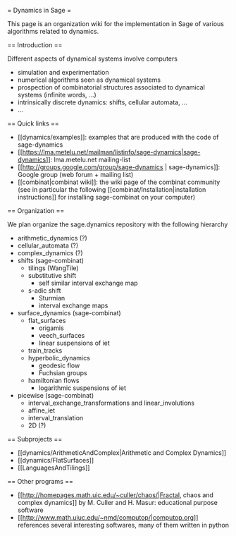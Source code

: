 = Dynamics in Sage =

This page is an organization wiki for the implementation in Sage of various algorithms related to dynamics.

== Introduction ==

Different aspects of dynamical systems involve computers

  * simulation and experimentation
  * numerical algorithms seen as dynamical systems
  * prospection of combinatorial structures associated to dynamical systems (infinite words, ...)
  * intrinsically discrete dynamics: shifts, cellular automata, ...
  * ...

== Quick links ==

  * [[dynamics/examples]]: examples that are produced with the code of sage-dynamics
  * [[https://lma.metelu.net/mailman/listinfo/sage-dynamics|sage-dynamics]]:  lma.metelu.net mailing-list
  * [[http://groups.google.com/group/sage-dynamics | sage-dynamics]]: Google group (web forum + mailing list)
  * [[combinat|combinat wiki]]: the wiki page of the combinat community (see in particular the following [[combinat/Installation|installation instructions]] for installing sage-combinat on your computer)

== Organization ==

We plan organize the sage.dynamics repository with the following hierarchy

  * arithmetic_dynamics (?)
  * cellular_automata (?)
  * complex_dynamics (?)
  * shifts (sage-combinat)
    * tilings (WangTile)
    * substitutive shift
      * self similar interval exchange map
    * s-adic shift
      * Sturmian
      * interval exchange maps
  * surface_dynamics (sage-combinat)
    * flat_surfaces
      * origamis
      * veech_surfaces
      * linear suspensions of iet
    * train_tracks
    * hyperbolic_dynamics
      * geodesic flow
      * Fuchsian groups
    * hamiltonian flows
      * logarithmic suspensions of iet
  * picewise (sage-combinat)
    * interval_exchange_transformations and linear_involutions
    * affine_iet
    * interval_translation
    * 2D (?)

== Subprojects ==

  * [[dynamics/ArithmeticAndComplex|Arithmetic and Complex Dynamics]]
  * [[dynamics/FlatSurfaces]]
  * [[LanguagesAndTilings]]

== Other programs ==

 * [[http://homepages.math.uic.edu/~culler/chaos/|Fractal, chaos and complex dynamics]] by M. Culler and H. Masur: educational purpose software
 * [[http://www.math.uiuc.edu/~nmd/computop/|computop.org]] references several interesting softwares, many of them written in python

